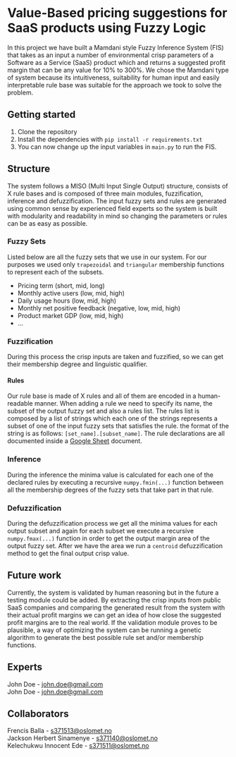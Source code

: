 # Value-Based pricing suggestions for SaaS products using Fuzzy Logic

In this project we have built a Mamdani style Fuzzy Inference System (FIS) that takes as an input a number of environmental crisp parameters of a Software as a Service (SaaS) product which and returns a suggested profit margin that can be any value for 10% to 300%. We chose the Mamdani type of system because its intuitiveness, suitability for human input and easily interpretable rule base was suitable for the approach we took to solve the problem.

## Getting started

1. Clone the repository
2. Install the dependencies with `pip install -r requirements.txt`
3. You can now change up the input variables in `main.py` to run the FIS.

## Structure

The system follows a MISO (Multi Input Single Output) structure, consists of X rule bases and is composed of three main modules, fuzzification, inference and defuzzification. The input fuzzy sets and rules are generated using common sense by experienced field experts so the system is built with modularity and readability in mind so changing the parameters or rules can be as easy as possible.

### Fuzzy Sets

Listed below are all the fuzzy sets that we use in our system. For our purposes we used only `trapezoidal` and `triangular` membership functions to represent each of the subsets.

* Pricing term (short, mid, long)
* Monthly active users (low, mid, high)
* Daily usage hours (low, mid, high)
* Monthly net positive feedback (negative, low, mid, high)
* Product market GDP (low, mid, high)
* ...

### Fuzzification

During this process the crisp inputs are taken and fuzzified, so we can get their membership degree and linguistic qualifier.

#### Rules

Our rule base is made of X rules and all of them are encoded in a human-readable manner. When adding a rule we need to specify its name, the subset of the output fuzzy set and also a rules list. The rules list is composed by a list of strings which each one of the strings represents a subset of one of the input fuzzy sets that satisfies the rule. the format of the string is as follows: `[set_name].[subset_name]`. The rule declarations are all documented inside a [Google Sheet](https://docs.google.com/spreadsheets/d/189TuTApM-iDm14cHHxfbSh8yGliFTGe7V4G-6Hky6bg/edit?usp=sharing) document. 

### Inference

During the inference the minima value is calculated for each one of the declared rules by executing a recursive `numpy.fmin(...)` function between all the membership degrees of the fuzzy sets that take part in that rule.

### Defuzzification

During the defuzzification process we get all the minima values for each output subset and again for each subset we execute a recursive `numpy.fmax(...)` function in order to get the output margin area of the output fuzzy set. After we have the area we run a `centroid` defuzzification method to get the final output crisp value.

## Future work

Currently, the system is validated by human reasoning but in the future a testing module could be added. By extracting the crisp inputs from public SaaS companies and comparing the generated result from the system with their actual profit margins we can get an idea of how close the suggested profit margins are to the real world. If the validation module proves to be plausible, a way of optimizing the system can be running a genetic algorithm to generate the best possible rule set and/or membership functions.

## Experts

John Doe - john.doe@gmail.com\
John Doe - john.doe@gmail.com

## Collaborators

Frencis Balla - s371513@oslomet.no\
Jackson Herbert Sinamenye - s371140@oslomet.no\
Kelechukwu Innocent Ede - s371511@oslomet.no
